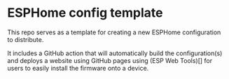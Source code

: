 # ESPHome config template

This repo serves as a template for creating a new ESPHome configuration to distribute.

It includes a GitHub action that will automatically build the configuration(s) and deploys a website using GitHub pages
using (ESP Web Tools)[] for users to easily install the firmware onto a device.
